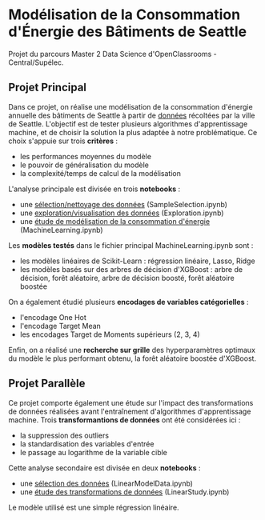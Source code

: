 # Modélisation de la Consommation d'Énergie des Bâtiments de Seattle

Projet du parcours Master 2 Data Science d'OpenClassrooms - Central/Supélec.

## Projet Principal

Dans ce projet, on réalise une modélisation de la consommation d'énergie annuelle des bâtiments de Seattle à partir de [données](https://www.kaggle.com/city-of-seattle/sea-building-energy-benchmarking#2015-building-energy-benchmarking.csv) récoltées par la ville de Seattle. L'objectif est de tester plusieurs algorithmes d'apprentissage machine, et de choisir la solution la plus adaptée à notre problématique. Ce choix s'appuie sur trois **critères** : 
- les performances moyennes du modèle
- le pouvoir de généralisation du modèle
- la complexité/temps de calcul de la modélisation

L'analyse principale est divisée en trois **notebooks** :
- une [sélection/nettoyage des données](https://nbviewer.jupyter.org/github/EloiLQ/EnergyBuildingModelisation/blob/main/SampleSelection.ipynb) (SampleSelection.ipynb)
- une [exploration/visualisation des données](https://nbviewer.jupyter.org/github/EloiLQ/EnergyBuildingModelisation/blob/main/Exploration.ipynb) (Exploration.ipynb)
- une [étude de modélisation de la consommation d'énergie](https://nbviewer.jupyter.org/github/EloiLQ/EnergyBuildingModelisation/blob/main/MachineLearning.ipynb) (MachineLearning.ipynb)

Les **modèles testés** dans le fichier principal MachineLearning.ipynb sont : 
- les modèles linéaires de Scikit-Learn : régression linéaire, Lasso, Ridge
- les modèles basés sur des arbres de décision d'XGBoost : arbre de décision, forêt aléatoire, arbre de décision boosté, forêt aléatoire boostée

On a également étudié plusieurs **encodages de variables catégorielles** :
- l'encodage One Hot
- l'encodage Target Mean
- les encodages Target de Moments supérieurs (2, 3, 4)

Enfin, on a réalisé une **recherche sur grille** des hyperparamètres optimaux du modèle le plus performant obtenu, la forêt aléatoire boostée d'XGBoost.

## Projet Parallèle

Ce projet comporte également une étude sur l'impact des transformations de données réalisées avant l'entraînement d'algorithmes d'apprentissage machine. Trois **transformantions de données** ont été considérées ici : 
- la suppression des outliers
- la standardisation des variables d'entrée
- le passage au logarithme de la variable cible

Cette analyse secondaire est divisée en deux **notebooks** : 
- une [sélection des données](https://nbviewer.jupyter.org/github/EloiLQ/EnergyBuildingModelisation/blob/main/LinearModelData.ipynb) (LinearModelData.ipynb)
- une [étude des transformations de données](https://nbviewer.jupyter.org/github/EloiLQ/EnergyBuildingModelisation/blob/main/LinearStudy.ipynb) (LinearStudy.ipynb)

Le modèle utilisé est une simple régression linéaire.
